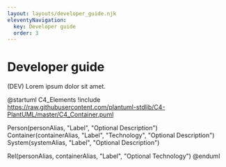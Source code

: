 ```yaml
---
layout: layouts/developer_guide.njk
eleventyNavigation:
  key: Developer guide
  order: 3
---
```


# Developer guide

(DEV) Lorem ipsum dolor sit amet.

@startuml C4_Elements
!include https://raw.githubusercontent.com/plantuml-stdlib/C4-PlantUML/master/C4_Container.puml

Person(personAlias, "Label", "Optional Description")
Container(containerAlias, "Label", "Technology", "Optional Description")
System(systemAlias, "Label", "Optional Description")

Rel(personAlias, containerAlias, "Label", "Optional Technology")
@enduml
